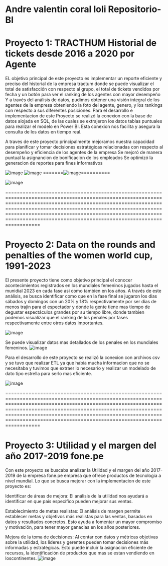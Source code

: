 # Andre valentin coral loli Repositorio-BI
# Proyecto 1: TRACTHUM Historial de tickets desde 2016 a 2020 por Agente

EL objetivo principal de este proyecto es implementar un reporte eficiente y preciso  del historial de la empresa tractum donde se puede visualizar el total de satisfacción con respecto al grupo, el total de tickets vendidos por fecha y un botón para ver el ranking de los agentes con mayor desempeño Y a través del análisis de datos, pudimos obtener una visión integral de los agentes de la empresa obteniendo la foto del agente, genero, y los rankings con respecto a sus diferentes posiciones. Para el desarrollo e implementacion de este Proyecto se realizó la conexion con la base de datos alojada en SQL, de las cuales se extrajeron los datos tablas puntuales para realizar el modelo en Power BI. Esta conexion nos facilita y asegura la consulta de los datos en tiempo real.

A traves de este proyecto principalmente mejoramos nuestra capacidad para planificar y tomar decisiones estratégicas relacionadas con respecto al desempeño y eficiencia de los agentes de la empresa
Se mejoró de manera puntual la asignancion de bonificacion de los empleados
Se optimizó la generacion de reportes para fines informativos

![image](https://github.com/Andrecl7/Repositorio-BI/assets/89672617/aa91acbe-1420-453c-9d7e-f964fcbf862a)
![image](https://github.com/Andrecl7/Repositorio-BI/assets/89672617/186f199f-8e58-49c8-a5c4-2ac852003415)
=======![image](https://github.com/Andrecl7/Repositorio-BI/assets/89672617/478c5115-fcf2-435c-be07-7ad46e960d46)==========


![image](https://github.com/Andrecl7/Repositorio-BI/assets/89672617/4322d392-cac6-49d8-9f5a-11c24bf38550)

================================================================================================================================================================================================================================================================================================================================================

# Proyecto 2: Data on the rounds and penalties of the women world cup, 1991-2023
El presente proyecto tiene como objetivo principal el conocer acontecimientos registrados en los mundiales femeninos jugados hasta el munidial 2023 en cada fase asi como tambien en los años.
A través de este análisis, se busca identificar como que en la fase final se jugaron los dias sábados y domingos con un 20% y 18% respectivamente por ser días de menos trajin para el espectador y donde la gente tiene mas tiempo de degustar espectáculos grandes por su tiempo libre, donde tambien podemos visualizar que el ranking de los penales por fases respectivamente entre otros datos importantes.



![image](https://github.com/Andrecl7/Repositorio-BI/assets/89672617/3547501d-0835-4067-a4a2-2d8a9700fc54)

Se puede visualizar datos mas detallados de los penales en los mundiales femeninos.
![image](https://github.com/Andrecl7/Repositorio-BI/assets/89672617/b8a02e90-4b15-406f-9b00-204f10e8e963)

Para el desarrollo de este proyecto se realizó la conexion con archivos csv y se tuvo que realizar ETL ya que habia mucha informacion que no se necesitaba y tuvimos que extraer lo necesario y realizar un modelado de dato tipo estrella para serlo mas eficiente.

![image](https://github.com/Andrecl7/Repositorio-BI/assets/89672617/f1e695c4-1466-494e-99b2-70d0da0d4f54)


================================================================================================================================================================================================================================================================================================================================================


# Proyecto 3: Utilidad y el margen del año 2017-2019 fone.pe

Con este proyecto se buscaba analizar la Utilidad y el margen del año 2017-2019 de la empresa fone.pe empresa que ofrece productos de tecnologia a nivel mundial.
Lo que se busca mejorar con la implementacion de este proyecto es:

Identificar de áreas de mejora: El análisis de la utilidad nos ayudará a identificar en que pais específico pueden mejorar sus ventas.

Establecimiento de metas realistas: El análisis de margen permite establecer metas y objetivos más realistas para las ventas, basados en datos y resultados concretos. Esto ayuda a fomentar un mayor compromiso y motivación, para tener mayor ganacias en los años posteriores.

Mejora de la toma de decisiones: Al contar con datos y métricas objetivas sobre la utilidad, los líderes y gerentes pueden tomar decisiones más informadas y estratégicas. Esto puede incluir la asignación eficiente de recursos, la identificación de productos que mas se estan vendiendo en loscontinentes.
![image](https://github.com/Andrecl7/Repositorio-BI/assets/89672617/47c1e285-6da0-4967-b0c1-6d23ffb5fd78)

